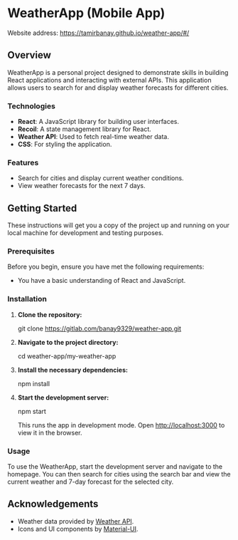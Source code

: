 # WeatherApp (Mobile App)
Website address: https://tamirbanay.github.io/weather-app/#/


## Overview

WeatherApp is a personal project designed to demonstrate skills in building React applications and interacting with external APIs. This application allows users to search for and display weather forecasts for different cities.

### Technologies

- **React**: A JavaScript library for building user interfaces.
- **Recoil**: A state management library for React.
- **Weather API**: Used to fetch real-time weather data.
- **CSS**: For styling the application.

### Features

- Search for cities and display current weather conditions.
- View weather forecasts for the next 7 days.

## Getting Started

These instructions will get you a copy of the project up and running on your local machine for development and testing purposes.

### Prerequisites

Before you begin, ensure you have met the following requirements:

- You have a basic understanding of React and JavaScript.

### Installation

1. **Clone the repository:**

   git clone https://gitlab.com/banay9329/weather-app.git

2. **Navigate to the project directory:**

   cd weather-app/my-weather-app

3. **Install the necessary dependencies:**

   npm install

4. **Start the development server:**

   npm start

   This runs the app in development mode. Open [http://localhost:3000](http://localhost:3000) to view it in the browser.

### Usage

To use the WeatherApp, start the development server and navigate to the homepage. You can then search for cities using the search bar and view the current weather and 7-day forecast for the selected city.

## Acknowledgements

- Weather data provided by [Weather API](https://www.weatherapi.com/).
- Icons and UI components by [Material-UI](https://material-ui.com/).
